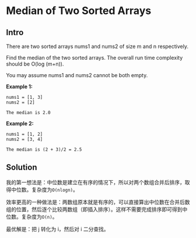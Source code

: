 # Median of Two Sorted Arrays

## Intro

There are two sorted arrays nums1 and nums2 of size m and n respectively.

Find the median of the two sorted arrays. The overall run time complexity should be O(log (m+n)).

You may assume nums1 and nums2 cannot be both empty.

**Example 1:**

```
nums1 = [1, 3]
nums2 = [2]

The median is 2.0
```

**Example 2:**

```
nums1 = [1, 2]
nums2 = [3, 4]

The median is (2 + 3)/2 = 2.5
```

## Solution

我的第一想法是：中位数是建立在有序的情况下，所以对两个数组合并后排序，取得中位数。复杂度为`O(nlogn)`。

效率更高的一种做法是：两数组原本就是有序的，可以直接算出中位数在合并后数组的位置，然后逐个比较两数组（即插入排序）。这样不需要完成排序即可得到中位数。复杂度为`O(n)`。

最优解是：把 j 转化为 i，然后对 i 二分查找。
